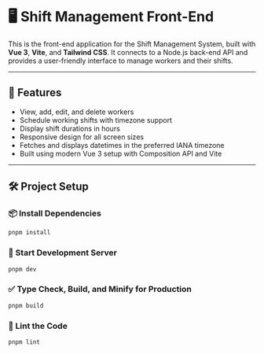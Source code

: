 # 🖥️ Shift Management Front-End

This is the front-end application for the Shift Management System, built with **Vue 3**, **Vite**, and **Tailwind CSS**. It connects to a Node.js back-end API and provides a user-friendly interface to manage workers and their shifts.

---

## 📁 Features

- View, add, edit, and delete workers
- Schedule working shifts with timezone support
- Display shift durations in hours
- Responsive design for all screen sizes
- Fetches and displays datetimes in the preferred IANA timezone
- Built using modern Vue 3 setup with Composition API and Vite

---

## 🛠 Project Setup

### 📦 Install Dependencies

```bash
pnpm install
```

### 🔄 Start Development Server

```bash
pnpm dev
```

### ✅ Type Check, Build, and Minify for Production

```bash
pnpm build
```

### 🧪 Lint the Code

```bash
pnpm lint
```
